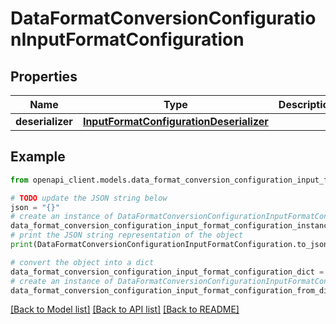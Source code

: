 # DataFormatConversionConfigurationInputFormatConfiguration


## Properties

Name | Type | Description | Notes
------------ | ------------- | ------------- | -------------
**deserializer** | [**InputFormatConfigurationDeserializer**](InputFormatConfigurationDeserializer.md) |  | [optional] 

## Example

```python
from openapi_client.models.data_format_conversion_configuration_input_format_configuration import DataFormatConversionConfigurationInputFormatConfiguration

# TODO update the JSON string below
json = "{}"
# create an instance of DataFormatConversionConfigurationInputFormatConfiguration from a JSON string
data_format_conversion_configuration_input_format_configuration_instance = DataFormatConversionConfigurationInputFormatConfiguration.from_json(json)
# print the JSON string representation of the object
print(DataFormatConversionConfigurationInputFormatConfiguration.to_json())

# convert the object into a dict
data_format_conversion_configuration_input_format_configuration_dict = data_format_conversion_configuration_input_format_configuration_instance.to_dict()
# create an instance of DataFormatConversionConfigurationInputFormatConfiguration from a dict
data_format_conversion_configuration_input_format_configuration_from_dict = DataFormatConversionConfigurationInputFormatConfiguration.from_dict(data_format_conversion_configuration_input_format_configuration_dict)
```
[[Back to Model list]](../README.md#documentation-for-models) [[Back to API list]](../README.md#documentation-for-api-endpoints) [[Back to README]](../README.md)


